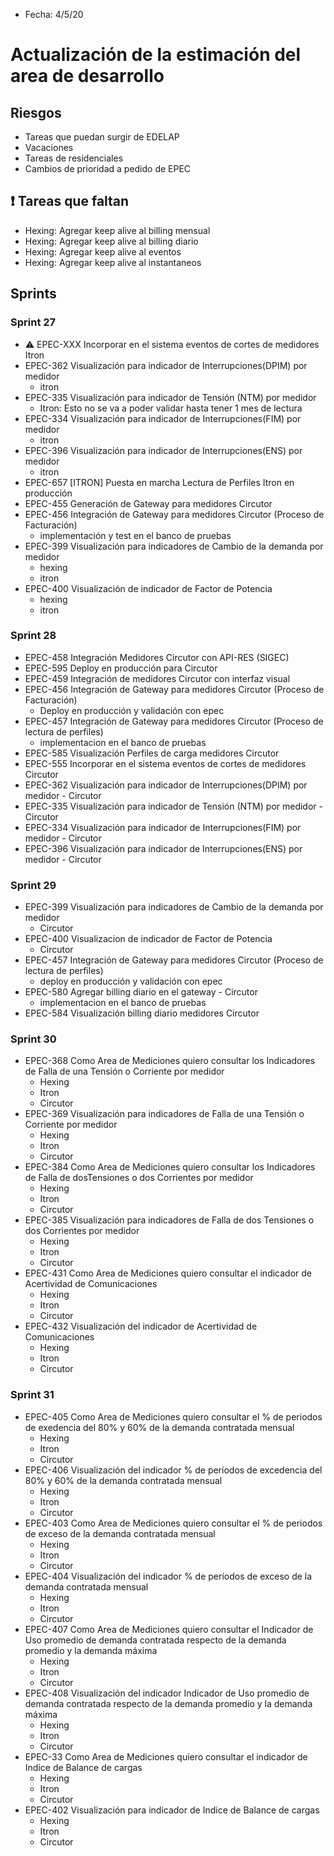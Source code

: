 * Fecha: 4/5/20

# Actualización de la estimación del area de desarrollo

## Riesgos

- Tareas que puedan surgir de EDELAP
- Vacaciones
- Tareas de residenciales
- Cambios de prioridad a pedido de EPEC

## :exclamation: Tareas que faltan

- Hexing: Agregar keep alive al billing mensual
- Hexing: Agregar keep alive al billing diario
- Hexing: Agregar keep alive al eventos
- Hexing: Agregar keep alive al instantaneos


## Sprints

### Sprint 27

- :warning: EPEC-XXX Incorporar en el sistema eventos de cortes de medidores Itron
- EPEC-362 Visualización para indicador de Interrupciones(DPIM) por medidor
    - itron
- EPEC-335 Visualización para indicador de Tensión (NTM) por medidor
    - Itron: Esto no se va a poder validar hasta tener 1 mes de lectura
- EPEC-334 Visualización para indicador de Interrupciones(FIM) por medidor
    - itron
- EPEC-396 Visualización para indicador de Interrupciones(ENS) por medidor
    - itron
- EPEC-657 [ITRON] Puesta en marcha Lectura de Perfiles Itron en producción
- EPEC-455 Generación de Gateway para medidores Circutor
- EPEC-456 Integración de Gateway para medidores Circutor (Proceso de Facturación)
    - implementación y test en el banco de pruebas
- EPEC-399 Visualización para indicadores de Cambio de la demanda por medidor
  - hexing
  - itron
- EPEC-400 Visualización de indicador de Factor de Potencia
  - hexing
  - itron

### Sprint 28

- EPEC-458 Integración Medidores Circutor con API-RES (SIGEC)
- EPEC-595 Deploy en producción para Circutor
- EPEC-459 Integración de medidores Circutor con interfaz visual
- EPEC-456 Integración de Gateway para medidores Circutor (Proceso de Facturación)
    - Deploy en producción y validación con epec
- EPEC-457 Integración de Gateway para medidores Circutor (Proceso de lectura de perfiles)
  - implementacion en el banco de pruebas
- EPEC-585 Visualización Perfiles de carga medidores Circutor
- EPEC-555 Incorporar en el sistema eventos de cortes de medidores Circutor
- EPEC-362 Visualización para indicador de Interrupciones(DPIM) por medidor
        - Circutor
- EPEC-335 Visualización para indicador de Tensión (NTM) por medidor
        - Circutor
- EPEC-334 Visualización para indicador de Interrupciones(FIM) por medidor
        - Circutor
- EPEC-396 Visualización para indicador de Interrupciones(ENS) por medidor
        - Circutor

### Sprint 29

- EPEC-399 Visualización para indicadores de Cambio de la demanda por medidor
  - Circutor
- EPEC-400 Visualizacion de indicador de Factor de Potencia
  - Circutor
- EPEC-457 Integración de Gateway para medidores Circutor (Proceso de lectura de perfiles)
  - deploy en producción y validación con epec
- EPEC-580 Agregar billing diario en el gateway - Circutor
  - implementacion en el banco de pruebas
- EPEC-584 Visualización billing diario medidores Circutor

### Sprint 30

- EPEC-368 Como Area de Mediciones quiero consultar los Indicadores de Falla de una Tensión o Corriente por medidor
  - Hexing
  - Itron
  - Circutor
- EPEC-369 Visualización para indicadores de Falla de una Tensión o Corriente por medidor
  - Hexing
  - Itron
  - Circutor
- EPEC-384 Como Area de Mediciones quiero consultar los Indicadores de Falla de dosTensiones o dos Corrientes por medidor
  - Hexing
  - Itron
  - Circutor
- EPEC-385 Visualización para indicadores de Falla de dos Tensiones o dos Corrientes por medidor
  - Hexing
  - Itron
  - Circutor
- EPEC-431 Como Area de Mediciones quiero consultar el indicador de Acertividad de Comunicaciones
  - Hexing
  - Itron
  - Circutor
- EPEC-432 Visualización del indicador de Acertividad de Comunicaciones
  - Hexing
  - Itron
  - Circutor

### Sprint 31

- EPEC-405 Como Area de Mediciones quiero consultar el % de periodos de exedencia del 80% y 60% de la demanda contratada mensual
  - Hexing
  - Itron
  - Circutor
- EPEC-406 Visualización del indicador % de períodos de excedencia del 80% y 60% de la demanda contratada mensual
  - Hexing
  - Itron
  - Circutor
- EPEC-403 Como Area de Mediciones quiero consultar el % de periodos de exceso de la demanda contratada mensual
  - Hexing
  - Itron
  - Circutor
- EPEC-404 Visualización del indicador % de períodos de exceso de la demanda contratada mensual
  - Hexing
  - Itron
  - Circutor
- EPEC-407 Como Area de Mediciones quiero consultar el Indicador de Uso promedio de demanda contratada respecto de la demanda promedio y la demanda máxima
  - Hexing
  - Itron
  - Circutor
- EPEC-408 Visualización del indicador Indicador de Uso promedio de demanda contratada respecto de la demanda promedio y la demanda máxima
  - Hexing
  - Itron
  - Circutor
- EPEC-33 Como Area de Mediciones quiero consultar el indicador de Indice de Balance de cargas
  - Hexing
  - Itron
  - Circutor
- EPEC-402 Visualización para indicador de Indice de Balance de cargas
  - Hexing
  - Itron
  - Circutor
